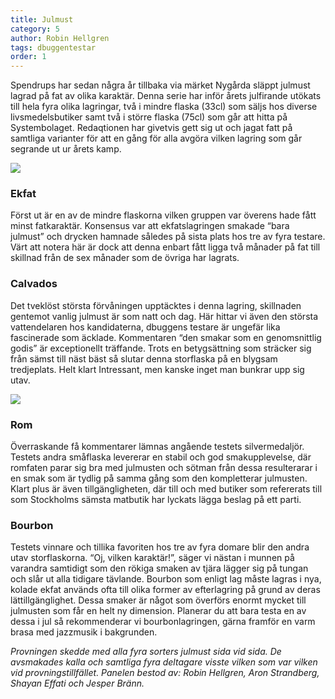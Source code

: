 ```yaml
---
title: Julmust
category: 5
author: Robin Hellgren
tags: dbuggentestar
order: 1
---
```


Spendrups har sedan några år tillbaka via märket Nygårda släppt julmust lagrad på fat av olika karaktär. Denna serie har inför årets julfirande utökats till hela fyra olika lagringar, två i mindre flaska (33cl) som säljs hos diverse livsmedelsbutiker samt två i större flaska (75cl) som går att hitta på Systembolaget. Redaqtionen har givetvis gett sig ut och jagat fatt på samtliga varianter  för att en gång för alla avgöra vilken lagring som går segrande ut ur årets kamp.

<img src="http://files.dbu.gg/julmust-1.jpg">

### Ekfat
Först ut är en av de mindre flaskorna vilken gruppen var överens hade fått minst fatkaraktär. Konsensus var att ekfatslagringen smakade “bara julmust” och drycken hamnade således på sista plats hos tre av fyra testare. Värt att notera här är dock att denna enbart fått ligga två månader på fat till skillnad från de sex månader som de övriga har lagrats.

### Calvados
Det tveklöst största förvåningen upptäcktes i denna lagring, skillnaden gentemot vanlig julmust är som natt och dag. Här hittar vi även den största vattendelaren hos kandidaterna, dbuggens testare är ungefär lika fascinerade som äcklade. Kommentaren “den smakar som en genomsnittlig godis” är exceptionellt träffande. Trots en betygsättning som sträcker sig från sämst till näst bäst så slutar denna storflaska på en blygsam tredjeplats. Helt klart Intressant, men kanske inget man bunkrar upp sig utav.

<div> <img src="http://files.dbu.gg/julmust-2.jpg"></div>

### Rom
Överraskande få kommentarer lämnas angående testets silvermedaljör. Testets andra småflaska levererar en stabil och god smakupplevelse, där romfaten parar sig bra med julmusten och sötman från dessa resulterarar i en smak som är tydlig på samma gång som den kompletterar julmusten. Klart plus är även tillgängligheten, där till och med butiker som refererats till som Stockholms sämsta matbutik har lyckats lägga beslag på ett parti.

### Bourbon
Testets vinnare och tillika favoriten hos tre av fyra domare blir den andra utav storflaskorna. “Oj, vilken karaktär!”, säger vi nästan i munnen på varandra samtidigt som den rökiga smaken av tjära lägger sig på tungan och slår ut alla tidigare tävlande. Bourbon som enligt lag måste lagras i nya, kolade ekfat används ofta till olika former av efterlagring på grund av deras lättillgänglighet. Dessa smaker är något som överförs enormt mycket till julmusten som får en helt ny dimension. Planerar du att bara testa en av dessa i jul så rekommenderar vi bourbonlagringen, gärna framför en varm brasa med jazzmusik i bakgrunden.

_Provningen skedde med alla fyra sorters julmust sida vid sida. De avsmakades kalla och samtliga fyra deltagare visste vilken som var vilken vid provningstillfället. Panelen bestod av: Robin Hellgren, Aron Strandberg, Shayan Effati och Jesper Bränn._
